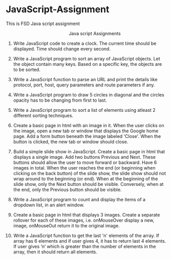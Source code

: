 # JavaScript-Assignment
This is FSD Java script assignment

                                                   Java script Assignments

1.	Write JavaScript code to create a clock. The current time should be displayed. Time should change every second.

2.	Write a JavaScript program to sort an array of JavaScript objects. Let the object contain many keys. Based on a specific key, the objects are to be sorted.

3.	Write a JavaScript function to parse an URL and print the details like protocol, port, host, query parameters and route parameters if any.

4.	Write a JavaScript program to draw 5 circles in diagonal and the circles opacity has to be changing from first to last. 

5.	Write a JavaScript program to sort a list of elements using atleast 2 different sorting techniques.

6.	Create a basic page in html with an image in it. When the user clicks on the image, open a new tab or window that displays the Google home page. Add a form button beneath the image labeled 'Close'. When the button is clicked, the new tab or window should close.

7.	Build a simple slide show in JavaScript. Create a basic page in html that displays a single image. Add two buttons Previous and Next. These buttons should allow the user to move forward or backward. Have 6 images in total. When the user reaches the end (or beginning when clicking on the back button) of the slide show, the slide show should not wrap around to the beginning (or end). When at the beginning of the slide show, only the Next button should be visible.  Conversely, when at the end, only the Previous button should be visible. 

8.	Write a JavaScript program to count and display the items of a dropdown list, in an alert window.

9.	Create a basic page in html that displays 3 images. Create a separate rollover for each of these images, i.e. onMouseOver display a new, image, onMouseOut return it to the original image.

10.	Write a JavaScript function to get the last 'n' elements of the array. If array has 6 elements and if user gives 4, it has to return last 4 elements. If user gives ‘n’ which is greater than the number of elements in the array, then it should return all elements.
